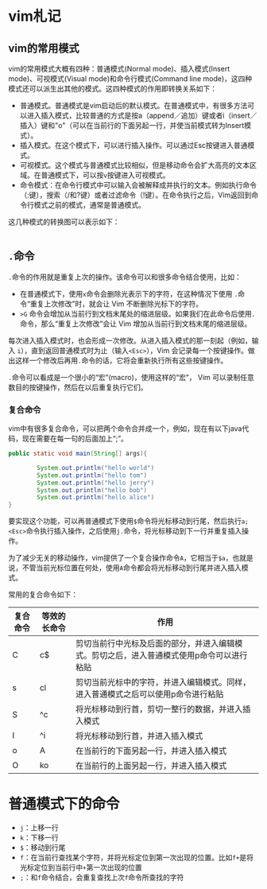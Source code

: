 # vim札记

## vim的常用模式
vim的常用模式大概有四种：普通模式(Normal mode)、插入模式(Insert mode)、可视模式(Visual mode)和命令行模式(Command line mode)，这四种模式还可以派生出其他的模式。这四种模式的作用即转换关系如下：

- 普通模式。普通模式是vim启动后的默认模式。在普通模式中，有很多方法可以进入插入模式，比较普通的方式是按a（append／追加）键或者i（insert／插入）键和"o"（可以在当前行的下面另起一行，并使当前模式转为Insert模式）。
- 插入模式。在这个模式下，可以进行插入操作。可以通过Esc按键进入普通模式。
- 可视模式。这个模式与普通模式比较相似，但是移动命令会扩大高亮的文本区域。在普通模式下，可以按`v`按键进入可视模式。
- 命令模式：在命令行模式中可以输入会被解释成并执行的文本。例如执行命令（:键），搜索（/和?键）或者过滤命令（!键）。在命令执行之后，Vim返回到命令行模式之前的模式，通常是普通模式。

这几种模式的转换图可以表示如下：

<div align="center">
<img src="">
</div>

## `.`命令
`.`命令的作用就是重复上次的操作。该命令可以和很多命令结合使用，比如：

- 在普通模式下，使用`x`命令会删除光表示下的字符，在这种情况下使用  `.`命令“重复上次修改”时，就会让 Vim 不断删除光标下的字符。
- `>G`  命令会增加从当前行到文档末尾处的缩进层级。如果我们在此命令后使用`.`命令，那么“重复上次修改”会让 Vim 增加从当前行到文档末尾的缩进层级。

每次进入插入模式时，也会形成一次修改。从进入插入模式的那一刻起（例如，输入 `i`），直到返回普通模式时为止（输入`<Esc>`），Vim 会记录每一个按键操作。做出这样一个修改后再用`.`命令的话，它将会重新执行所有这些按键操作。

`.`命令可以看成是一个很小的“宏”(macro)，使用这样的“宏”， Vim 可以录制任意数目的按键操作，然后在以后重复执行它们。

### 复合命令
vim中有很多复合命令，可以把两个命令合并成一个，例如，现在有以下java代码，现在需要在每一句的后面加上“;”。

```java
public static void main(String[] args){

        System.out.println("hello world")
        System.out.println("hello tom")
        System.out.println("hello jerry")
        System.out.println("hello bob")
        System.out.println("hello alice")
}
```
要实现这个功能，可以再普通模式下使用`$`命令将光标移动到行尾，然后执行`a;<Esc>`命令执行插入操作，之后使用`j.`命令，将光标移动到下一行并重复插入操作。

为了减少无关的移动操作，vim提供了一个复合操作命令`A`，它相当于`$a`，也就是说，不管当前光标位置在何处，使用`A`命令都会将光标移动到行尾并进入插入模式。

常用的复合命令如下：

|复合命令|等效的长命令|作用|
|-|-|-|
|C|c$|剪切当前行中光标及后面的部分，并进入编辑模式。剪切之后，进入普通模式使用p命令可以进行粘贴|
|s|cl|剪切当前光标中的字符，并进入编辑模式。同样，进入普通模式之后可以使用p命令进行粘贴|
|S|^c|将光标移动到行首，剪切一整行的数据，并进入插入模式|
|I|^i|将光标移动到行首，并进入插入模式|
|o|A<Enter>|在当前行的下面另起一行，并进入插入模式|
|O|ko|在当前行的上面另起一行，并进入插入模式|


# 普通模式下的命令

- `j`：上移一行
- `k`：下移一行
- `$`：移动到行尾
- `f`：在当前行查找某个字符，并将光标定位到第一次出现的位置。比如`f+`是将光标定位到当前行中`+`第一次出现的位置
- `;`：和`f`命令结合，会重复查找上次`f`命令所查找的字符